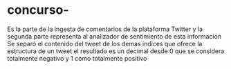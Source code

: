 # concurso-
Es la parte de la ingesta de comentarios de la plataforma Twitter y la segunda parte representa al analizador de sentimiento 
de esta informacion 
Se separó el contenido del tweet de los demas indices que ofrece la estructura de un tweet
el resultado es un decimal desde 0 que se considera totalmente negativo y 1 como totalmente positivo

